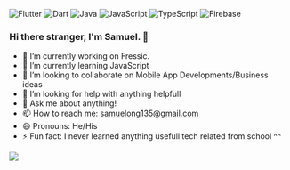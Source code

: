 
<img alt="Flutter" src="https://img.shields.io/badge/Flutter%20-%2302569B.svg?&style=for-the-badge&logo=Flutter&logoColor=white" /> <img alt="Dart" src="https://img.shields.io/badge/dart-%230175C2.svg?&style=for-the-badge&logo=dart&logoColor=white"/> <img alt="Java" src="https://img.shields.io/badge/java-%23ED8B00.svg?&style=for-the-badge&logo=java&logoColor=white"/> <img alt="JavaScript" src="https://img.shields.io/badge/javascript%20-%23323330.svg?&style=for-the-badge&logo=javascript&logoColor=%23F7DF1E"/> <img alt="TypeScript" src="https://img.shields.io/badge/typescript%20-%23007ACC.svg?&style=for-the-badge&logo=typescript&logoColor=white"/> <img alt="Firebase" src="https://img.shields.io/badge/firebase%20-%23039BE5.svg?&style=for-the-badge&logo=firebase"/>
### Hi there stranger, I'm Samuel. 👋


- 🔭 I’m currently working on Fressic.
- 🌱 I’m currently learning JavaScript
- 👯 I’m looking to collaborate on Mobile App Developments/Business ideas
- 🤔 I’m looking for help with anything helpfull
- 💬 Ask me about anything!
- 📫 How to reach me: samuelong135@gmail.com
- 😄 Pronouns: He/His
- ⚡ Fun fact: I never learned anything usefull tech related from school ^^

<img src = "https://github-readme-stats.vercel.app/api?username=Mayb3Nots&&show_icons=true&title_color=ffffff&icon_color=FFFFFF&text_color=FFFFFF&bg_color=30,AA076B,61045F&custom_title=My Github Stats&count_private=true" />

